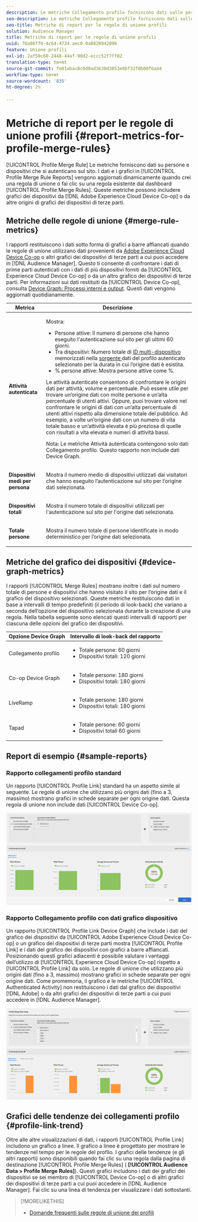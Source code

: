 ```yaml
---
description: Le metriche Collegamento profilo forniscono dati sulle persone e sui dispositivi che si autenticano sul sito. I dati e i grafici in Collegamento profilo vengono aggiornati dinamicamente quando crei una regola di unione o fai clic su una regola esistente dal dashboard Regole di unione profili . Queste metriche possono includere grafici dei dispositivi da Adobe Experience Cloud Device Co-op o altre origini di grafici dei dispositivi di terze parti.
seo-description: Le metriche Collegamento profilo forniscono dati sulle persone e sui dispositivi che si autenticano sul sito. I dati e i grafici in Collegamento profilo vengono aggiornati dinamicamente quando crei una regola di unione o fai clic su una regola esistente dal dashboard Regole di unione profili . Queste metriche possono includere grafici dei dispositivi da Adobe Experience Cloud Device Co-op o altre origini di grafici dei dispositivi di terze parti.
seo-title: Metriche di report per le regole di unione profili
solution: Audience Manager
title: Metriche di report per le regole di unione profili
uuid: 76a86ff0-4c64-4734-aec0-0a8828942096
feature: Unione profili
exl-id: 2af59c60-2448-44af-90d2-eccc52f7ff02
translation-type: tm+mt
source-git-commit: fe01ebac8c0d0ad3630d3853e0bf32f0b00f6a44
workflow-type: tm+mt
source-wordcount: '835'
ht-degree: 2%

---
```


# Metriche di report per le regole di unione profili {#report-metrics-for-profile-merge-rules}

[!UICONTROL Profile Merge Rule] Le metriche forniscono dati su persone e dispositivi che si autenticano sul sito. I dati e i grafici in [!UICONTROL Profile Merge Rule Reports] vengono aggiornati dinamicamente quando crei una regola di unione o fai clic su una regola esistente dal dashboard [!UICONTROL Profile Merge Rules]. Queste metriche possono includere grafici dei dispositivi da [!DNL Adobe Experience Cloud Device Co-op] o da altre origini di grafici dei dispositivi di terze parti.

## Metriche delle regole di unione {#merge-rule-metrics}

I rapporti restituiscono i dati sotto forma di grafici a barre affiancati quando le regole di unione utilizzano dati provenienti da [Adobe Experience Cloud Device Co-op](https://docs.adobe.com/content/help/en/device-co-op/using/about/overview.html) o altri grafici dei dispositivi di terze parti a cui puoi accedere in [!DNL Audience Manager]. Questo ti consente di confrontare i dati di prime parti autenticati con i dati di più dispositivi forniti da [!UICONTROL Experience Cloud Device Co-op] o da un altro grafico dei dispositivi di terze parti. Per informazioni sui dati restituiti da [!UICONTROL Device Co-op], consulta [Device Graph: Processi interni e output](https://docs.adobe.com/content/help/en/device-co-op/using/device-graph/device-graph-overview.html). Questi dati vengono aggiornati quotidianamente.

<table id="table_A7FB2F9804F84AC8A6DD05C0E6EE7555"> 
 <thead> 
  <tr> 
   <th colname="col1" class="entry"> Metrica </th> 
   <th colname="col2" class="entry"> Descrizione </th> 
  </tr> 
 </thead>
 <tbody> 
  <tr> 
   <td colname="col1"> <p> <b><span class="wintitle"> Attività autenticata</span></b> </p> </td> 
   <td colname="col2"> <p>Mostra: </p> 
    <ul id="ul_7F7373919A4A49028EF4BF7B28D9F8E9"> 
     <li id="li_FE2F93C496D64ED8928B3E522C9585EA"> <span class="wintitle"> Persone</span> attive: Il numero di persone che hanno eseguito l'autenticazione sul sito per gli ultimi 60 giorni. </li> 
     <li id="li_60CFD26EE68B442683C0ED5FED1A79C8"> <span class="wintitle"> Tra dispositivi</span>: Numero totale di  <a href="merge-rules-start.md#create-data-source"> ID multi-dispositivo </a> memorizzati nella  <a href="https://docs.adobe.com/content/help/en/audience-manager/user-guide/features/data-sources/manage-datasources.html"> sorgente </a> dati del profilo  <a href="merge-rule-definitions.md">  </a> autenticato selezionato per la durata in cui l’origine dati è esistita. </li> 
     <li id="li_F2F07B6A326C4A18B79A0CF2C47D9677"> <span class="wintitle"> % persone</span> attive: Mostra  <span class="wintitle"> persone attive come </span> %. </li> 
    </ul> <p> <span class="wintitle"> Le </span> attività autenticate consentono di confrontare le origini dati per attività, volume e percentuale. Può essere utile per trovare un’origine dati con molte persone e un’alta percentuale di utenti attivi. Oppure, puoi trovare valore nel confrontare le origini di dati con un’alta percentuale di utenti attivi rispetto alla dimensione totale del pubblico. Ad esempio, a volte un’origine dati con un numero di vita totale basso e un’attività elevata è più preziosa di quelle con risultati a vita elevata e numeri di attività bassi. </p> <p> <p>Nota: Le metriche <span class="wintitle"> Attività autenticata</span> contengono solo dati <span class="wintitle"> Collegamento profilo</span>. Questo rapporto non include dati <span class="wintitle"> Device Graph</span>. </p> </p> </td> 
  </tr> 
  <tr> 
   <td colname="col1"> <p> <b><span class="wintitle"> Dispositivi medi per persona</span></b> </p> </td> 
   <td colname="col2"> <p> Mostra il numero medio di dispositivi utilizzati dai visitatori che hanno eseguito l’autenticazione sul sito per l’origine dati selezionata. </p> </td> 
  </tr> 
  <tr> 
   <td colname="col1"> <p> <b><span class="wintitle"> Dispositivi totali</span></b> </p> </td> 
   <td colname="col2"> <p>Mostra il numero totale di dispositivi utilizzati per l'autenticazione sul sito per l'origine dati selezionata. </p> </td> 
  </tr> 
  <tr> 
   <td colname="col1"> <p> <b><span class="wintitle"> Totale persone</span></b> </p> </td> 
   <td colname="col2"> <p>Mostra il numero totale di persone identificate in modo deterministico per l’origine dati selezionata. </p> </td> 
  </tr> 
 </tbody> 
</table>

## Metriche del grafico dei dispositivi {#device-graph-metrics}

I rapporti [!UICONTROL Merge Rules] mostrano inoltre i dati sul numero totale di persone e dispositivi che hanno visitato il sito per l’origine dati e il grafico del dispositivo selezionati. Queste metriche restituiscono dati in base a intervalli di tempo predefiniti (il periodo di look-back) che variano a seconda dell’opzione del dispositivo selezionata durante la creazione di una regola. Nella tabella seguente sono elencati questi intervalli di rapporti per ciascuna delle opzioni del grafico dei dispositivi.

<table id="table_038983EBC71F4A55BBCA99212AC5DEE6"> 
 <thead> 
  <tr> 
   <th colname="col1" class="entry"> Opzione Device Graph </th> 
   <th colname="col2" class="entry"> Intervallo di look-back del rapporto </th> 
  </tr>
 </thead>
 <tbody> 
  <tr> 
   <td colname="col1"> <p><span class="wintitle"> Collegamento profilo</span> </p> </td> 
   <td colname="col2"> <p> 
     <ul id="ul_B2FF2341573840549FFB96579F537082"> 
      <li id="li_B37323C2F2434F41B407500AC5C15447">Totale persone: 60 giorni </li> 
      <li id="li_08D911224A60418BBB3CFB4E70CE73D4">Dispositivi totali: 120 giorni </li> 
     </ul> </p> </td> 
  </tr> 
  <tr> 
   <td colname="col1"> <p><span class="wintitle"> Co-op Device Graph</span> </p> </td> 
   <td colname="col2"> <p> 
     <ul id="ul_64AD1DD89DF64703B70B973A463BA020"> 
      <li id="li_D7D3A3871F434CBFA71BE8929EB41648">Totale persone: 180 giorni </li> 
      <li id="li_125D387986B2463EB310203CE5857EDA">Dispositivi totali: 180 giorni </li> 
     </ul> </p> </td> 
  </tr> 
  <tr> 
   <td colname="col1"> <p><span class="wintitle"> LiveRamp</span> </p> </td> 
   <td colname="col2"> <p> 
     <ul id="ul_2772F3AD7E1440789B635794ECDE8DFB"> 
      <li id="li_1432363829D64615B1D349A3722D6268">Totale persone: 180 giorni </li> 
      <li id="li_D5C0E3CE92524B54BBD36C73A326292B">Dispositivi totali: 180 giorni </li> 
     </ul> </p> </td> 
  </tr> 
  <tr> 
   <td colname="col1"> <p><span class="wintitle"> Tapad</span> </p> </td> 
   <td colname="col2"> <p> 
     <ul id="ul_274529DB58E6442E95C6AD89BECB1362"> 
      <li id="li_67102211A72A4E47AACFE5E369793C17">Totale persone: 60 giorni </li> 
      <li id="li_3E8F3DA6A7B5487895A626674DA363A5">Dispositivi totali 60 giorni </li> 
     </ul> </p> </td> 
  </tr> 
 </tbody> 
</table>

## Report di esempio {#sample-reports}

### Rapporto collegamenti profilo standard

Un rapporto [!UICONTROL Profile Link] standard ha un aspetto simile al seguente. Le regole di unione che utilizzano più origini dati (fino a 3, massimo) mostrano grafici in schede separate per ogni origine dati. Questa regola di unione non include dati [!UICONTROL Device Co-op].

![](assets/profile-link-metrics.png)

### Rapporto Collegamento profilo con dati grafico dispositivo

Un rapporto [!UICONTROL Profile Link Device Graph] che include i dati del grafico dei dispositivi da [!UICONTROL Adobe Experience Cloud Device Co-op] o un grafico dei dispositivi di terze parti mostra [!UICONTROL Profile Link] e i dati del grafico dei dispositivi con grafici a barre affiancati. Posizionando questi grafici adiacenti è possibile valutare i vantaggi dell’utilizzo di [!UICONTROL Experience Cloud Device Co-op] rispetto a [!UICONTROL Profile Link] da solo. Le regole di unione che utilizzano più origini dati (fino a 3, massimo) mostrano grafici in schede separate per ogni origine dati. Come promemoria, il grafico e le metriche [!UICONTROL Authenticated Activity] non restituiscono i dati dal grafico dei dispositivi [!DNL Adobe] o da altri grafici dei dispositivi di terze parti a cui puoi accedere in [!DNL Audience Manager].

![](assets/profile-link-graph.png)

## Grafici delle tendenze dei collegamenti profilo {#profile-link-trend}

Oltre alle altre visualizzazioni di dati, i rapporti [!UICONTROL Profile Link] includono un grafico a linee. Il grafico a linee è progettato per mostrare le tendenze nel tempo per le regole del profilo. I grafici delle tendenze (e gli altri rapporti) sono disponibili quando fai clic su una regola dalla pagina di destinazione [!UICONTROL Profile Merge Rules] ( **[!UICONTROL Audience Data > Profile Merge Rules]**). Questi grafici includono i dati dei grafici dei dispositivi se sei membro di [!UICONTROL Device Co-op] o di altri grafici dei dispositivi di terze parti a cui puoi accedere in [!DNL Audience Manager]. Fai clic su una linea di tendenza per visualizzare i dati sottostanti.

>[!MORELIKETHIS]
>
>* [Domande frequenti sulle regole di unione dei profili](../../faq/faq-profile-merge.md)

